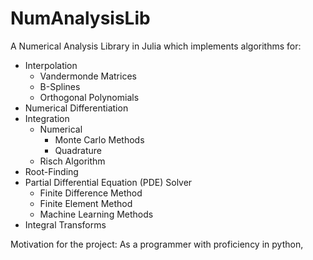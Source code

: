 # NumAnalysisLib

A Numerical Analysis Library in Julia which implements algorithms for:

- Interpolation
  - Vandermonde Matrices
  - B-Splines
  - Orthogonal Polynomials
- Numerical Differentiation
- Integration
  - Numerical
    - Monte Carlo Methods
    - Quadrature
  - Risch Algorithm
- Root-Finding
- Partial Differential Equation (PDE) Solver
  - Finite Difference Method
  - Finite Element Method
  - Machine Learning Methods
- Integral Transforms

Motivation for the project: As a programmer with proficiency in python, 
